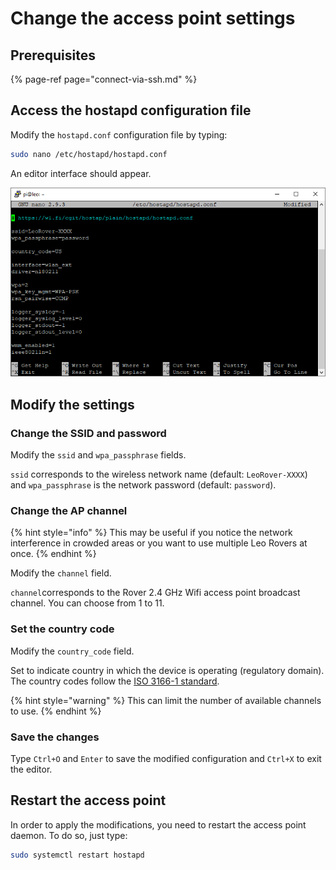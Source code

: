 # Change the access point settings

## Prerequisites

{% page-ref page="connect-via-ssh.md" %}

## Access the hostapd configuration file

Modify the `hostapd.conf` configuration file by typing:

```bash
sudo nano /etc/hostapd/hostapd.conf
```

An editor interface should appear.

![](../.gitbook/assets/image%20%2859%29.png)

## Modify the settings

### Change the SSID and password

Modify the `ssid` and `wpa_passphrase` fields.

`ssid` corresponds to the wireless network name \(default: `LeoRover-XXXX`\) and  `wpa_passphrase` is the network password \(default: `password`\).

### Change the AP channel

{% hint style="info" %}
This may be useful if you notice the network interference in crowded areas or you want to use multiple Leo Rovers at once.
{% endhint %}

Modify the `channel` field.

`channel`corresponds to the Rover 2.4 GHz Wifi access point broadcast channel. You can choose from 1 to 11.

### Set the country code

Modify the `country_code` field.

Set to indicate country in which the device is operating \(regulatory domain\). The country codes follow the [ISO 3166-1 standard](https://en.wikipedia.org/wiki/ISO_3166-1#Current_codes).

{% hint style="warning" %}
This can limit the number of available channels to use.
{% endhint %}

### Save the changes

Type `Ctrl+O` and `Enter` to save the modified configuration and `Ctrl+X` to exit the editor.

## Restart the access point

In order to apply the modifications, you need to restart the access point daemon. To do so, just type:

```bash
sudo systemctl restart hostapd
```

